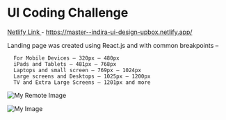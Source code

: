 # UI Coding Challenge


[Netlify Link ](https://master--indira-ui-design-upbox.netlify.app/) - https://master--indira-ui-design-upbox.netlify.app/


Landing page was created using React.js and with common breakpoints –

      For Mobile Devices – 320px — 480px
      iPads and Tablets – 481px — 768px
      Laptops and small screen – 769px — 1024px
      Large screens and Desktops – 1025px — 1200px
      TV and Extra Large Screens – 1201px and more

![My Remote Image](https://lh5.googleusercontent.com/AV8idjSSTRhI50_OqT2gI-ZMsSvqE_jWkSaPL6jnD5PWJn9kw413ATOdnsQYq0WaAhVtDpDU6Q06QJ0Qxb3TjIDFyHXojLoyMobV-ZcMO6cgqICCAJWHNqYQNysp2bKtvWzxCa02_irQTShB4pg6XaeqgDgmV4khfCVd52_JBkqj3rBO_FtNqS-N_MrD)


![My Image](images/my-image.jpg)
